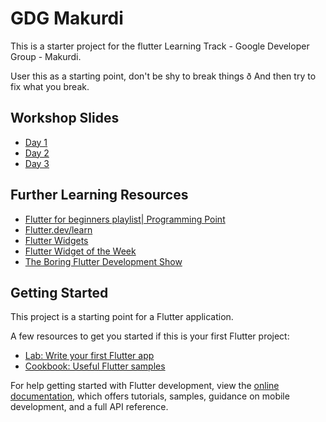 # GDG Makurdi

This is a starter project for the flutter Learning Track - Google Developer Group - Makurdi.

User this as a starting point, don't be shy to break things ð And then try to fix what you break. 

## Workshop Slides

- [Day 1](https://docs.google.com/presentation/d/1xirlr7rCy2mrkuwF-OlvG6aqAlU1aHUtLaSw9b6cKZY/edit?usp=sharing)
- [Day 2](https://docs.google.com/presentation/d/1PDsIo-TAMgBd58gnj8VNxL9fimeJ9lQNFu5StgYn4E4/edit?usp=sharing)
- [Day 3](https://docs.google.com/presentation/d/1bVQFnX_6JCaP4_Vmvp3-ofyqQHW9ljQd3wMapEhxpSg/edit?usp=sharing)

## Further Learning Resources

 - [Flutter for beginners playlist| Programming Point](https://www.youtube.com/playlist?list=PLhQzRG2egYoocdqM3rk22XnzNoxnGg8aZ) 
 - [Flutter.dev/learn](https://flutter.dev/learn) 
 - [Flutter Widgets](https://docs.flutter.dev/development/ui/widgets) 
 - [Flutter Widget of the Week](https://www.youtube.com/playlist?list=PLjxrf2q8roU23XGwz3Km7sQZFTdB996iG) 
 - [The Boring Flutter Development Show](https://www.youtube.com/playlist?list=PLjxrf2q8roU3ahJVrSgAnPjzkpGmL9Czl)


## Getting Started

This project is a starting point for a Flutter application.

A few resources to get you started if this is your first Flutter project:

- [Lab: Write your first Flutter app](https://docs.flutter.dev/get-started/codelab)
- [Cookbook: Useful Flutter samples](https://docs.flutter.dev/cookbook)

For help getting started with Flutter development, view the
[online documentation](https://docs.flutter.dev/), which offers tutorials,
samples, guidance on mobile development, and a full API reference.
